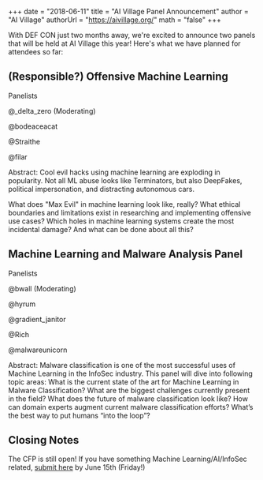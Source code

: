 +++
date = "2018-06-11"
title = "AI Village Panel Announcement"
author = "AI Village"
authorUrl = "https://aivillage.org/"
math = "false"
+++

With DEF CON just two months away, we're excited to announce two panels that will be held at AI Village this year! Here's what we have planned for attendees so far:

## (Responsible?) Offensive Machine Learning

Panelists

@_delta_zero (Moderating)

@bodeaceacat

@Straithe

@filar


Abstract:
Cool evil hacks using machine learning are exploding in popularity. Not all ML abuse looks like Terminators, but also DeepFakes, political impersonation, and distracting autonomous cars.

What does "Max Evil" in machine learning look like, really? What ethical boundaries and limitations exist in researching and implementing offensive use cases? Which holes in machine learning systems create the most incidental damage? And what can be done about all this?

## Machine Learning and Malware Analysis Panel

Panelists

@bwall (Moderating)

@hyrum

@gradient_janitor

@Rich

@malwareunicorn


Abstract:
Malware classification is one of the most successful uses of Machine Learning in the InfoSec industry. This panel will dive into following topic areas:
What is the current state of the art for Machine Learning in Malware Classification?
What are the biggest challenges currently present in the field?
What does the future of malware classification look like?
How can domain experts augment current malware classification efforts?  What’s the best way to put humans “into the loop”?

## Closing Notes

The CFP is still open! If you have something Machine Learning/AI/InfoSec related, [submit here](https://docs.google.com/forms/d/e/1FAIpQLSfDzURLjTMoSvjWYDinEu9n1sNc5HOBGWjU5UAzL-aNSjkwjA/viewform) by June 15th (Friday!)
